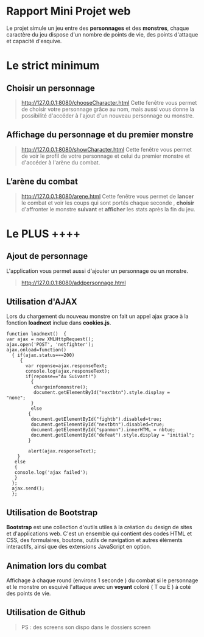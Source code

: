 # Rapport Mini Projet web

Le projet simule un jeu entre des **personnages** et des **monstres**, chaque caractère du jeu dispose d'un nombre de points de vie, des points d'attaque et capacité d'esquive.


# Le strict minimum


## Choisir un personnage 

> http://127.0.0.1:8080/chooseCharacter.html
Cette fenêtre vous permet de choisir votre personnage grâce au nom, mais aussi vous donne la possibilité d'accéder à l'ajout d'un nouveau personnage ou monstre.

## Affichage du personnage et du premier monstre 

> http://127.0.0.1:8080/showCharacter.html
Cette fenêtre vous permet de voir le profil de votre personnage et celui du premier monstre et d'accéder à l'arène du combat.

## L’arène du combat 

> http://127.0.0.1:8080/arene.html
>Cette fenêtre vous permet de **lancer** le combat et voir les coups qui sont portés chaque seconde , **choisir** d'affronter le monstre **suivant** et **afficher** les stats après la fin du jeu.

 



# Le PLUS ++++

## Ajout de personnage
L'application vous permet aussi d'ajouter un personnage ou un monstre.

> http://127.0.0.1:8080/addpersonnage.html


## Utilisation d'AJAX
Lors du chargement du nouveau monstre on fait un appel ajax grace à la fonction **loadnext** inclue dans **cookies.js**.

    function loadnext()  {  
    var ajax = new XMLHttpRequest();  
    ajax.open('POST', 'netfighter');  
    ajax.onload=function()  
      { if(ajax.status===200)  
         {  
           var reponse=ajax.responseText;  
           console.log(ajax.responseText);  
           if(reponse=="Au Suivant!")  
             {  
              chargeinfomonstre();  
              document.getElementById("nextbtn").style.display =    "none";  
             }  
             else  
            {  
             document.getElementById("fightb").disabled=true;  
             document.getElementById("nextbtn").disabled=true;  
             document.getElementById("spanmon").innerHTML = nbtue;  
             document.getElementById("defeat").style.display = "initial";  
            }  
  
            alert(ajax.responseText);   
        }  
       else  
       {  
       console.log('ajax failed');  
       }  
      };  
      ajax.send();  
      };

## Utilisation de Bootstrap
**Bootstrap** est une collection d'outils utiles à la création du design de sites et d'applications web. C'est un ensemble qui contient des codes HTML et CSS, des formulaires, boutons, outils de navigation et autres éléments interactifs, ainsi que des extensions JavaScript en option.

## Animation lors du combat
Affichage à chaque round (environs 1 seconde )  du combat si le personnage et le monstre on esquivé l'attaque avec un **voyant** coloré ( T ou E ) à coté des points de vie.

## Utilisation de Github

> PS : des screens son dispo dans le dossiers screen
